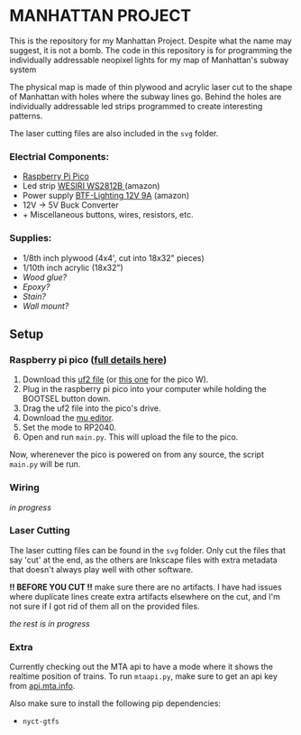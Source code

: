 # MANHATTAN PROJECT

This is the repository for my Manhattan Project. Despite what the name may suggest, it is not a bomb. The code in this repository is for programming the individually addressable neopixel lights for my map of Manhattan's subway system

The physical map is made of thin plywood and acrylic laser cut to the shape of Manhattan with holes where the subway lines go. Behind the holes are individually addressable led strips programmed to create interesting patterns.

The laser cutting files are also included in the `svg` folder.

### Electrial Components:
- [Raspberry Pi Pico](https://www.raspberrypi.com/products/raspberry-pi-pico/#find-reseller) 
- Led strip [WESIRI WS2812B ](https://www.amazon.com/dp/B07C1VJ1WS?psc=1&ref=ppx_yo2ov_dt_b_product_details) (amazon)
- Power supply [BTF-Lighting 12V 9A](https://www.amazon.com/dp/B01D8FM71S?psc=1&ref=ppx_yo2ov_dt_b_product_details) (amazon)
- 12V -> 5V Buck Converter
- \+ Miscellaneous buttons, wires, resistors, etc.

### Supplies:
- 1/8th inch plywood (4x4', cut into 18x32" pieces)
- 1/10th inch acrylic (18x32")
- *Wood glue?*
- *Epoxy?*
- *Stain?*
- *Wall mount?*

## Setup
### Raspberry pi pico ([full details here](https://www.raspberrypi.com/documentation/microcontrollers/micropython.html))
1. Download this [uf2 file](https://micropython.org/download/rp2-pico/rp2-pico-latest.uf2) (or [this one](https://micropython.org/download/rp2-pico-w/rp2-pico-w-latest.uf2) for the pico W).
2. Plug in the raspberry pi pico into your computer while holding the BOOTSEL button down.
3. Drag the uf2 file into the pico's drive.
4. Download the [mu editor](https://codewith.mu/en/download).
5. Set the mode to RP2040.
6. Open and run `main.py`. This will upload the file to the pico.

Now, wherenever the pico is powered on from any source, the script `main.py` will be run.

### Wiring

*in progress*

### Laser Cutting

The laser cutting files can be found in the `svg` folder. Only cut the files that say 'cut' at the end, as the others are Inkscape files with extra metadata that doesn't always play well with other software.

**!! BEFORE YOU CUT !!** make sure there are no artifacts. I have had issues where duplicate lines create extra artifacts elsewhere on the cut, and I'm not sure if I got rid of them all on the provided files. 

*the rest is in progress*

### Extra
Currently checking out the MTA api to have a mode where it shows the realtime position of trains. To run `mtaapi.py`, make sure to get an api key from [api.mta.info](https://api.mta.info).

Also make sure to install the following pip dependencies:
- `nyct-gtfs`